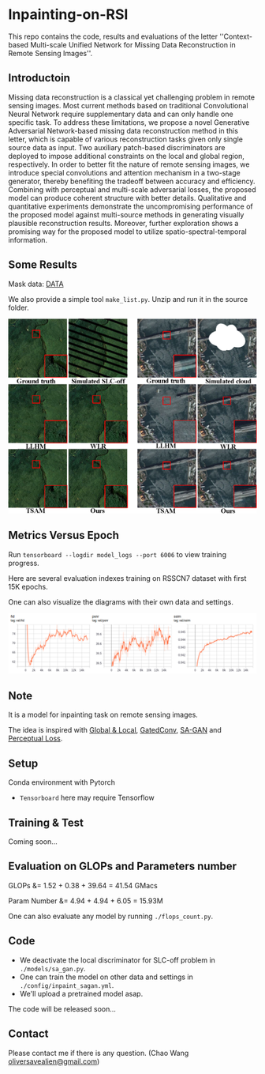 # Inpainting-on-RSI
This repo contains the code, results and evaluations of the letter ''Context-based Multi-scale Unified Network for Missing Data Reconstruction in Remote Sensing Images''.

## Introductoin
Missing data reconstruction is a classical yet challenging problem in remote sensing images. Most current methods based on traditional Convolutional Neural Network require supplementary data and can only handle one specific task. To address these limitations, we propose a novel Generative Adversarial Network-based missing data reconstruction method in this letter, which is capable of various reconstruction tasks given only single source data as input. Two auxiliary patch-based discriminators are deployed to impose additional constraints on the local and global region, respectively. In order to better fit the nature of remote sensing images, we introduce special convolutions and attention mechanism in a two-stage generator, thereby benefiting the tradeoff between accuracy and efficiency. Combining with perceptual and multi-scale adversarial losses, the proposed model can produce coherent structure with better details. Qualitative and quantitative experiments demonstrate the uncompromising performance of the proposed model against multi-source methods in generating visually plausible reconstruction results. Moreover, further exploration shows a promising way for the proposed model to utilize spatio-spectral-temporal information.

## Some Results
Mask data: [DATA](https://drive.google.com/file/d/1p0Q1DO7J8Igj4-DZRonQhQOL2LsPGrD5/view?usp=sharing)

We also provide a simple tool `make_list.py`. Unzip and run it in the source folder.

![All text](https://github.com/Oliiveralien/Inpainting-on-RSI/blob/master/pics/newSLC.png)

## Metrics Versus Epoch
Run `tensorboard --logdir model_logs --port 6006` to view training progress.

Here are several evaluation indexes training on RSSCN7 dataset with first 15K epochs. 

One can also visualize the diagrams with their own data and settings.

![All text](https://github.com/Oliiveralien/Inpainting-on-RSI/blob/master/pics/metrics.png)

## Note
It is a model for inpainting task on remote sensing images. 

The idea is inspired with [Global & Local](https://dl.acm.org/doi/abs/10.1145/3072959.3073659), [GatedConv](https://arxiv.org/abs/1806.03589), [SA-GAN](http://proceedings.mlr.press/v97/zhang19d/zhang19d.pdf) and [Perceptual Loss](https://arxiv.org/abs/1603.08155).

## Setup
Conda environment with Pytorch
* `Tensorboard` here may require Tensorflow

## Training & Test
Coming soon...

## Evaluation on GLOPs and Parameters number
GLOPs &= 1.52 + 0.38 + 39.64 = 41.54 GMacs

Param Number &= 4.94 + 4.94 + 6.05 = 15.93M

One can also evaluate any model by running `./flops_count.py`.

## Code
* We deactivate the local discriminator for SLC-off problem in `./models/sa_gan.py`. 
* One can train the model on other data and settings in `./config/inpaint_sagan.yml`.
* We'll upload a pretrained model asap.

The code will be released soon... 

## Contact
Please contact me if there is any question. (Chao Wang oliversavealien@gmail.com)
